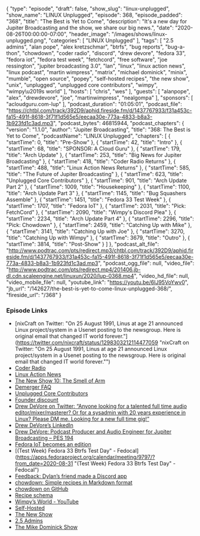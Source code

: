 {
  "type": "episode",
  "draft": false,
  "show_slug": "linux-unplugged",
  "show_name": "LINUX Unplugged",
  "episode": 368,
  "episode_padded": "368",
  "title": "The Best is Yet to Come",
  "description": "It's a new day for Jupiter Broadcasting and the show, we share our big news.",
  "date": "2020-08-26T00:00:00-07:00",
  "header_image": "/images/shows/linux-unplugged.png",
  "categories": [
    "LINUX Unplugged"
  ],
  "tags": [
    "2.5 admins",
    "alan pope",
    "alex kretzschmar",
    "btrfs",
    "bug reports",
    "bug-a-thon",
    "chowdown",
    "coder radio",
    "discord",
    "drew devore",
    "fedora 33",
    "fedora iot",
    "fedora test week",
    "fetchcord",
    "free software",
    "joe ressington",
    "jupiter broadcasting 3.0",
    "lan",
    "linux",
    "linux action news",
    "linux podcast",
    "martin wimpress",
    "matrix",
    "michael dominick",
    "minix",
    "mumble",
    "open source",
    "popey",
    "self-hosted recipes",
    "the new show",
    "unix",
    "unplugged",
    "unplugged core contributors",
    "wimpy",
    "wimpy\u2019s world"
  ],
  "hosts": [
    "chris",
    "wes"
  ],
  "guests": [
    "alanpope",
    "alex",
    "drewdevore",
    "joe",
    "martinwimpress",
    "nealgompa"
  ],
  "sponsors": [
    "acloudguru.com-lup"
  ],
  "podcast_duration": "01:05:01",
  "podcast_file": "https://chtbl.com/track/392D9/aphid.fireside.fm/d/1437767933/f31a453c-fa15-491f-8618-3f71f1d565e5/eecaa30e-773a-4833-b8a3-1b923fd1c3ad.mp3",
  "podcast_bytes": 46815944,
  "podcast_chapters": {
    "version": "1.1.0",
    "author": "Jupiter Broadcasting",
    "title": "368: The Best is Yet to Come",
    "podcastName": "LINUX Unplugged",
    "chapters": [
      {
        "startTime": 0,
        "title": "Pre-Show"
      },
      {
        "startTime": 42,
        "title": "Intro"
      },
      {
        "startTime": 68,
        "title": "SPONSOR: A Cloud Guru"
      },
      {
        "startTime": 179,
        "title": "Arch Update"
      },
      {
        "startTime": 253,
        "title": "Big News for Jupiter Broadcasting"
      },
      {
        "startTime": 418,
        "title": "Coder Radio Returns"
      },
      {
        "startTime": 488,
        "title": "Linux Action News Returns"
      },
      {
        "startTime": 585,
        "title": "The Future of Jupiter Broadcasting"
      },
      {
        "startTime": 623,
        "title": "Unplugged Core Contributors"
      },
      {
        "startTime": 901,
        "title": "Arch Update Part 2"
      },
      {
        "startTime": 1009,
        "title": "Housekeeping"
      },
      {
        "startTime": 1100,
        "title": "Arch Update Part 3"
      },
      {
        "startTime": 1145,
        "title": "Bug Squashers Assemble"
      },
      {
        "startTime": 1451,
        "title": "Fedora 33 Test Week"
      },
      {
        "startTime": 1707,
        "title": "Fedora IoT"
      },
      {
        "startTime": 2031,
        "title": "Pick: FetchCord"
      },
      {
        "startTime": 2090,
        "title": "Wimpy's Discord Plea"
      },
      {
        "startTime": 2234,
        "title": "Arch Update Part 4"
      },
      {
        "startTime": 2296,
        "title": "Pick: Chowdown"
      },
      {
        "startTime": 2459,
        "title": "Catching Up with Mike"
      },
      {
        "startTime": 3141,
        "title": "Catching Up with Joe"
      },
      {
        "startTime": 3270,
        "title": "Catching Up with Wimpy"
      },
      {
        "startTime": 3679,
        "title": "Outro"
      },
      {
        "startTime": 3814,
        "title": "Post-Show"
      }
    ]
  },
  "podcast_alt_file": "http://www.podtrac.com/pts/redirect.mp3/chtbl.com/track/392D9/aphid.fireside.fm/d/1437767933/f31a453c-fa15-491f-8618-3f71f1d565e5/eecaa30e-773a-4833-b8a3-1b923fd1c3ad.mp3",
  "podcast_ogg_file": null,
  "video_file": "http://www.podtrac.com/pts/redirect.mp4/201406.jb-dl.cdn.scaleengine.net/linuxun/2020/lup-0368.mp4",
  "video_hd_file": null,
  "video_mobile_file": null,
  "youtube_link": "https://youtu.be/6IJ95VoYwv0",
  "jb_url": "/142627/the-best-is-yet-to-come-linux-unplugged-368/",
  "fireside_url": "/368"
}


### Episode Links

  * [nixCraft on Twitter: "On 25 August 1991, Linus at age 21 announced Linux project/system in a Usenet posting to the newsgroup. Here is original email that changed IT world forever."](https://twitter.com/nixcraft/status/1298303212114477059 "nixCraft on Twitter: "On 25 August 1991, Linus at age 21 announced Linux project/system in a Usenet posting to the newsgroup. Here is original email that changed IT world forever."")
  * [Coder Radio](https://coder.show/ "Coder Radio")
  * [Linux Action News](https://linuxactionnews.com/ "Linux Action News")
  * [The New Show 10: The Smell of Arm](https://thenew.show/the-new-show-10/ "The New Show 10: The Smell of Arm")
  * [Demerger FAQ](https://linuxunplugged.com/articles/demerger "Demerger FAQ")
  * [Unplugged Core Contributors](http://unpluggedcore.com/ "Unplugged Core Contributors")
  * [Founder discount](https://jupitersignal.memberful.com/checkout?plan=52946&coupon=founder "Founder discount")
  * [Drew DeVore on Twitter: “Anyone looking for a talented full time audio editor/mixer/masterer? Or for a sysadmin with 20 years experience in Linux? Please DM me. Looking for a new full time gig!”](https://twitter.com/drewofdoom/status/1298279488669745156 "Drew DeVore on Twitter: “Anyone looking for a talented full time audio editor/mixer/masterer? Or for a sysadmin with 20 years experience in Linux? Please DM me. Looking for a new full time gig!”")
  * [Drew DeVore’s LinkedIn](https://www.linkedin.com/in/drew-devore "Drew DeVore’s LinkedIn")
  * [Drew DeVore: Podcast Producer and Audio Engineer for Jupiter Broadcasting – PES 194](https://podcastengineeringschool.com/drew-devore-podcast-producer-and-audio-engineer-for-jupiter-broadcasting-pes-194/ "Drew DeVore: Podcast Producer and Audio Engineer for Jupiter Broadcasting – PES 194")
  * [Fedora IoT becomes an edition](https://lwn.net/Articles/828966/ "Fedora IoT becomes an edition")
  * [(Test Week) Fedora 33 Btrfs Test Day" - Fedocal](https://apps.fedoraproject.org/calendar/meeting/9797/?from_date=2020-08-31 "\(Test Week\) Fedora 33 Btrfs Test Day" - Fedocal")
  * [Feedback: Dylan’s friend made a Discord app](https://slexy.org/view/s20nrSGdBS "Feedback: Dylan’s friend made a Discord app")
  * [chowdown: Simple recipes in Markdown format](https://chowdown.io/ "chowdown: Simple recipes in Markdown format")
  * [chowdown on GitHub](https://github.com/clarklab/chowdown "chowdown on GitHub")
  * [Recipe schema](https://schema.org/Recipe "Recipe schema")
  * [Wimpy’s World - YouTube](https://www.youtube.com/channel/UChpYmMp7EFaxuogUX1eAqyw "Wimpy’s World - YouTube")
  * [Self-Hosted](https://selfhosted.show/ "Self-Hosted")
  * [The New Show](https://thenew.show/ "The New Show")
  * [2.5 Admins](https://2.5admins.com/ "2.5 Admins")
  * [The Mike Dominick Show](https://www.automator.show/ "The Mike Dominick Show")


